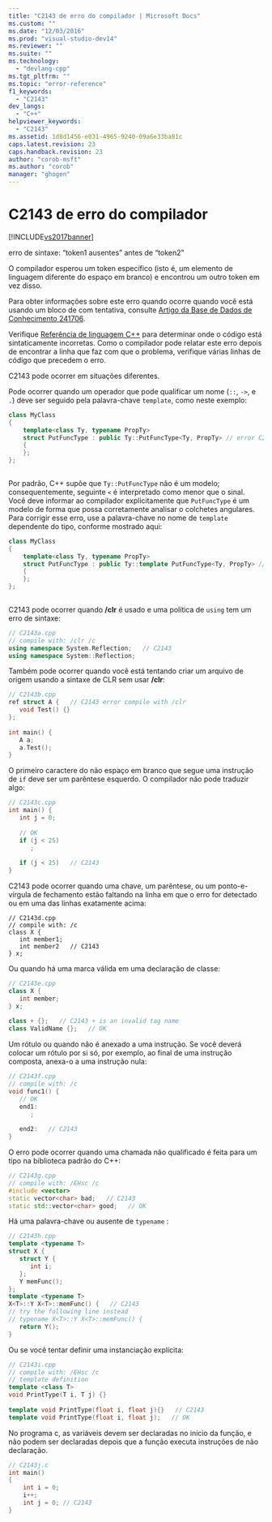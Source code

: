 ```yaml
---
title: "C2143 de erro do compilador | Microsoft Docs"
ms.custom: ""
ms.date: "12/03/2016"
ms.prod: "visual-studio-dev14"
ms.reviewer: ""
ms.suite: ""
ms.technology: 
  - "devlang-cpp"
ms.tgt_pltfrm: ""
ms.topic: "error-reference"
f1_keywords: 
  - "C2143"
dev_langs: 
  - "C++"
helpviewer_keywords: 
  - "C2143"
ms.assetid: 1d8d1456-e031-4965-9240-09a6e33ba81c
caps.latest.revision: 23
caps.handback.revision: 23
author: "corob-msft"
ms.author: "corob"
manager: "ghogen"
---
```

# C2143 de erro do compilador
[!INCLUDE[vs2017banner](../../assembler/inline/includes/vs2017banner.md)]

erro de sintaxe: “token1 ausentes” antes de “token2”  
  
 O compilador esperou um token específico \(isto é, um elemento de linguagem diferente do espaço em branco\) e encontrou um outro token em vez disso.  
  
 Para obter informações sobre este erro quando ocorre quando você está usando um bloco de com tentativa, consulte [Artigo da Base de Dados de Conhecimento 241706](http://support.microsoft.com/kb/241706).  
  
 Verifique [Referência de linguagem C\+\+](../../cpp/cpp-language-reference.md) para determinar onde o código está sintaticamente incorretas.  Como o compilador pode relatar este erro depois de encontrar a linha que faz com que o problema, verifique várias linhas de código que precedem o erro.  
  
 C2143 pode ocorrer em situações diferentes.  
  
 Pode ocorrer quando um operador que pode qualificar um nome \(`::`, `->`, e `.`\) deve ser seguido pela palavra\-chave `template`, como neste exemplo:  
  
```cpp  
class MyClass  
{  
    template<class Ty, typename PropTy>  
    struct PutFuncType : public Ty::PutFuncType<Ty, PropTy> // error C2143  
    {  
    };  
};  
  
```  
  
 Por padrão, C\+\+ supõe que `Ty::PutFuncType` não é um modelo; consequentemente, seguinte `<` é interpretado como menor que o sinal.  Você deve informar ao compilador explicitamente que `PutFuncType` é um modelo de forma que possa corretamente analisar o colchetes angulares.  Para corrigir esse erro, use a palavra\-chave no nome de `template` dependente do tipo, conforme mostrado aqui:  
  
```cpp  
class MyClass  
{  
    template<class Ty, typename PropTy>  
    struct PutFuncType : public Ty::template PutFuncType<Ty, PropTy> // correct  
    {  
    };  
};  
  
```  
  
 C2143 pode ocorrer quando **\/clr** é usado e uma política de `using` tem um erro de sintaxe:  
  
```cpp  
// C2143a.cpp  
// compile with: /clr /c  
using namespace System.Reflection;   // C2143  
using namespace System::Reflection;  
```  
  
 Também pode ocorrer quando você está tentando criar um arquivo de origem usando a sintaxe de CLR sem usar **\/clr**:  
  
```cpp  
// C2143b.cpp  
ref struct A {   // C2143 error compile with /clr  
   void Test() {}  
};  
  
int main() {  
   A a;  
   a.Test();  
}  
```  
  
 O primeiro caractere do não espaço em branco que segue uma instrução de `if` deve ser um parêntese esquerdo.  O compilador não pode traduzir algo:  
  
```cpp  
// C2143c.cpp  
int main() {  
   int j = 0;  
  
   // OK  
   if (j < 25)  
      ;  
  
   if (j < 25)   // C2143  
}  
```  
  
 C2143 pode ocorrer quando uma chave, um parêntese, ou um ponto\-e\-vírgula de fechamento estão faltando na linha em que o erro for detectado ou em uma das linhas exatamente acima:  
  
```caml  
// C2143d.cpp  
// compile with: /c  
class X {  
   int member1;  
   int member2   // C2143  
} x;  
```  
  
 Ou quando há uma marca válida em uma declaração de classe:  
  
```cpp  
// C2143e.cpp  
class X {  
   int member;  
} x;  
  
class + {};   // C2143 + is an invalid tag name  
class ValidName {};   // OK  
```  
  
 Um rótulo ou quando não é anexado a uma instrução.  Se você deverá colocar um rótulo por si só, por exemplo, ao final de uma instrução composta, anexa\-o a uma instrução nula:  
  
```cpp  
// C2143f.cpp  
// compile with: /c  
void func1() {  
   // OK  
   end1:  
      ;  
  
   end2:   // C2143  
}  
```  
  
 O erro pode ocorrer quando uma chamada não qualificado é feita para um tipo na biblioteca padrão do C\+\+:  
  
```cpp  
// C2143g.cpp  
// compile with: /EHsc /c  
#include <vector>  
static vector<char> bad;   // C2143  
static std::vector<char> good;   // OK  
```  
  
 Há uma palavra\-chave ou ausente de `typename` :  
  
```cpp  
// C2143h.cpp  
template <typename T>  
struct X {  
   struct Y {  
      int i;  
   };  
   Y memFunc();  
};  
template <typename T>  
X<T>::Y X<T>::memFunc() {   // C2143  
// try the following line instead  
// typename X<T>::Y X<T>::memFunc() {  
   return Y();  
}  
```  
  
 Ou se você tentar definir uma instanciação explícita:  
  
```cpp  
// C2143i.cpp  
// compile with: /EHsc /c  
// template definition  
template <class T>  
void PrintType(T i, T j) {}  
  
template void PrintType(float i, float j){}   // C2143  
template void PrintType(float i, float j);   // OK  
```  
  
 No programa c, as variáveis devem ser declaradas no início da função, e não podem ser declaradas depois que a função executa instruções de não declaração.  
  
```c  
// C2143j.c  
int main()   
{  
    int i = 0;  
    i++;  
    int j = 0; // C2143  
}  
  
```